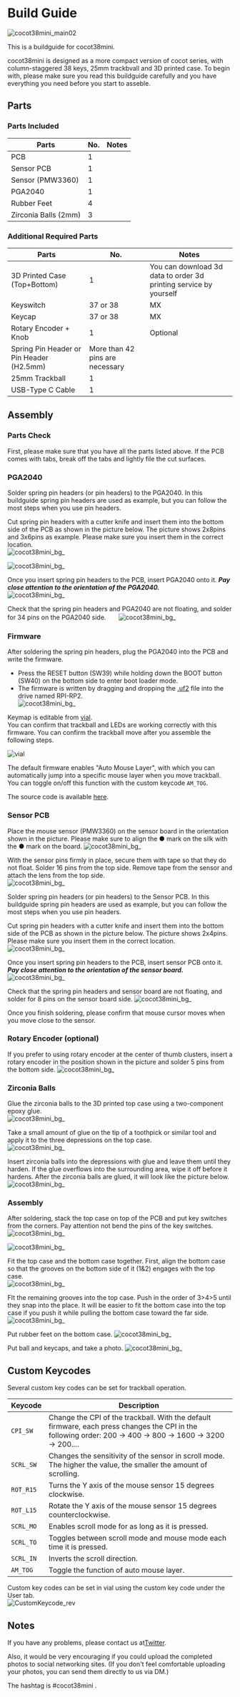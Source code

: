 # Build Guide

![cocot38mini_main02](/images/main_02.jpg)

This is a buildguide for cocot38mini.  

cocot38mini is designed as a more compact version of cocot series, with column-staggered 38 keys, 25mm trackbvall and 3D printed case. To begin with, please make sure you read this buildguide carefully and you have everything you need before you start to asseble.


## Parts
### Parts Included

|Parts|No.|Notes|
|---|---|---|
|PCB|1||
|Sensor PCB|1||
|Sensor (PMW3360)|1||
|PGA2040|1||
|Rubber Feet|4||
|Zirconia Balls (2mm)|3||


### Additional Required Parts

|Parts|No.|Notes|
|---|---|---|
|3D Printed Case (Top+Bottom)|1|You can download 3d data to order 3d printing service by yourself|
|Keyswitch|37 or 38|MX|
|Keycap|37 or 38|MX|
|Rotary Encoder + Knob |1|Optional|
|Spring Pin Header or Pin Header (H2.5mm)|More than 42 pins are necessary||
|25mm Trackball|1||
|USB-Type C Cable|1||


## Assembly
### Parts Check

  First, please make sure that you have all the parts listed above. If the PCB comes with tabs, break off the tabs and lightly file the cut surfaces.


### PGA2040

  Solder spring pin headers (or pin headers) to the PGA2040. In this buildguide spring pin headers are used as example, but you can follow the most steps when you use pin headers.

  Cut spring pin headers with a cutter knife and insert them into the bottom side of the PCB as shown in the picture below. The picture shows 2x8pins and 3x6pins as example. Please make sure you insert them in the correct location.  
  ![cocot38mini_bg_](/images/bg_pga2040_1.jpg)

  ![cocot38mini_bg_](/images/bg_pga2040_2.jpg)

  Once you insert spring pin headers to the PCB, insert PGA2040 onto it. ***Pay close attention to the orientation of the PGA2040.***  
  ![cocot38mini_bg_](/images/bg_pga2040_3.jpg)

  Check that the spring pin headers and PGA2040 are not floating, and solder for 34 pins on the PGA2040 side.　　![cocot38mini_bg_](/images/bg_pga2040_4.jpg)


### Firmware

  After soldering the spring pin headers, plug the PGA2040 into the PCB and write the firmware.

  - Press the RESET button (SW39) while holding down the BOOT button (SW40) on the bottom side to enter boot loader mode.
  - The firmware is written by dragging and dropping the [.uf2](https://github.com/aki27kbd/cocot38mini/blob/main/firmware/aki27_cocot38mini_vial.uf2) file into the drive named RPI-RP2.  
  ![cocot38mini_bg_](/images/bg_firmware.jpg)  

  Keymap is editable from [vial](https://vial.rocks/).  
  You can confirm that trackball and LEDs are working correctly with this firmware. You can confirm the trackball move after you assemble the following steps.

  ![vial](/images/vial.jpg)

  The default firmware enables "Auto Mouse Layer", with which you can automatically jump into a specific mouse layer when you move trackball. You can toggle on/off this function with the custom keycode `AM_TOG`.

  The source code is available [here](https://github.com/aki27kbd/vial-qmk/tree/vial/keyboards/aki27/cocot38mini).  


### Sensor PCB

  Place the mouse sensor (PMW3360) on the sensor board in the orientation shown in the picture. Please make sure to align the ● mark on the silk with the ● mark on the board.
  ![cocot38mini_bg_](/images/bg_pmw3360_1.jpg)

  With the sensor pins firmly in place, secure them with tape so that they do not float. Solder 16 pins from the top side. Remove tape from the sensor and attach the lens from the top side.   
  ![cocot38mini_bg_](/images/bg_pmw3360_2.jpg)

  Solder spring pin headers (or pin headers) to the Sensor PCB. In this buildguide spring pin headers are used as example, but you can follow the most steps when you use pin headers.

  Cut spring pin headers with a cutter knife and insert them into the bottom side of the PCB as shown in the picture below. The picture shows 2x4pins. Please make sure you insert them in the correct location.  
  ![cocot38mini_bg_](/images/bg_pmw3360_3.jpg)

  Once you insert spring pin headers to the PCB, insert sensor PCB onto it. ***Pay close attention to the orientation of the sensor board.***  
  ![cocot38mini_bg_](/images/bg_pmw3360_4.jpg)

  Check that the spring pin headers and sensor board are not floating, and solder for 8 pins on the sensor board side.
  ![cocot38mini_bg_](/images/bg_pmw3360_5.jpg)

  Once you finish soldering, please confirm that mouse cursor moves when you move close to the sensor.


### Rotary Encoder (optional)

  If you prefer to using rotary encoder at the center of thumb clusters, insert a rotary encoder in the position shown in the picture and solder 5 pins from the bottom side.
  ![cocot38mini_bg_](/images/bg_rotary_encoder.jpg)


### Zirconia Balls

  Glue the zirconia balls to the 3D printed top case using a two-component epoxy glue.  
  ![cocot38mini_bg_](/images/bg_zirconia_1.jpg)

  Take a small amount of glue on the tip of a toothpick or similar tool and apply it to the three depressions on the top case.  
  ![cocot38mini_bg_](/images/bg_zirconia_2.jpg)

  Insert zirconia balls into the depressions with glue and leave them until they harden. If the glue overflows into the surrounding area, wipe it off before it hardens. After the zirconia balls are glued, it will look like the picture below.  
  ![cocot38mini_bg_](/images/bg_zirconia_3.jpg)


### Assembly

  After soldering, stack the top case on top of the PCB and put key switches from the corners. Pay attention not bend the pins of the key switches.  
  ![cocot38mini_bg_](/images/bg_assembly_1.jpg)

  ![cocot38mini_bg_](/images/bg_assembly_2.jpg)

  Fit the top case and the bottom case together. First, align the bottom case so that the grooves on the bottom side of it (1&2) engages with the top case.  
  ![cocot38mini_bg_](/images/bg_assembly_3.jpg)

  FIt the remaining grooves into the top case. Push in the order of 3>4>5 until they snap into the place. It will be easier to fit the bottom case into the top case if you push it while pulling the bottom case toward the far side.
  ![cocot38mini_bg_](/images/bg_assembly_4.jpg)

  Put rubber feet on the bottom case.
  ![cocot38mini_bg_](/images/bg_assembly_5.jpg)

  Put ball and keycaps, and take a photo.
  ![cocot38mini_bg_](/images/bg_assembly_6.jpg)


## Custom Keycodes

  Several custom key codes can be set for trackball operation.

  Keycode   |Description
  ---------|-----------
  `CPI_SW`  |Change the CPI of the trackball. With the default firmware, each press changes the CPI in the following order: 200 -> 400 -> 800 -> 1600 -> 3200 -> 200....
  `SCRL_SW` |Changes the sensitivity of the sensor in scroll mode. The higher the value, the smaller the amount of scrolling.
  `ROT_R15` |Turns the Y axis of the mouse sensor 15 degrees clockwise.
  `ROT_L15` |Rotate the Y axis of the mouse sensor 15 degrees counterclockwise.
  `SCRL_MO` |	Enables scroll mode for as long as it is pressed.
  `SCRL_TO` |Toggles between scroll mode and mouse mode each time it is pressed.
  `SCRL_IN` |Inverts the scroll direction.
  `AM_TOG` |Toggle the function of auto mouse layer.

  Custom key codes can be set in vial using the custom key code under the User tab.  
  ![CustomKeycode_rev](/images/bg_customkeycode.jpg)


## Notes
If you have any problems, please contact us at[Twitter](https://twitter.com/aki27kbd).

Also, it would be very encouraging if you could upload the completed photos to social networking sites. (If you don't feel comfortable uploading your photos, you can send them directly to us via DM.)

The hashtag is #cocot38mini .
